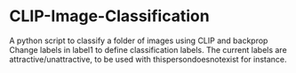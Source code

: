# CLIP-Image-Classification
A python script to classify a folder of images using CLIP and backprop
Change labels in label1 to define classification labels. The current labels are attractive/unattractive, to be used with thispersondoesnotexist for instance.
